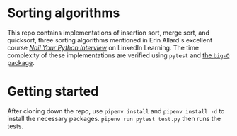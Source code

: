 # Sorting algorithms

This repo contains implementations of insertion sort, merge sort, and quicksort, three sorting algorithms mentioned in Erin Allard's excellent course [_Nail Your Python Interview_](https://www.linkedin.com/learning/nail-your-python-interview/) on LinkedIn Learning.  The time complexity of these implementations are verified using `pytest` and [the `big-O` package](https://pypi.org/project/big-O/).

# Getting started

After cloning down the repo, use `pipenv install` and `pipenv install -d` to install the necessary packages.  `pipenv run pytest test.py` then runs the tests.
